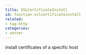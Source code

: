 ```yaml
---
title: SSLCertificateInstall
id: function-sslcertificateinstall
related:
- tag-http
categories:
- server
---
```


install certificates of a specific host

